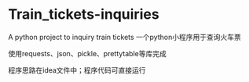 # Train_tickets-inquiries
A python project to inquiry train tickets
一个python小程序用于查询火车票

使用requests、json、pickle、prettytable等库完成

程序思路在idea文件中；程序代码可直接运行
